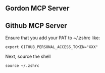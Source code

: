 ## Gordon MCP Server


## Github MCP Server

Ensure that you add your PAT to ~/.zshrc like:

```
export GITHUB_PERSONAL_ACCESS_TOKEN="XXX"
```

Next, source the shell

```
source ~/.zshrc
```

